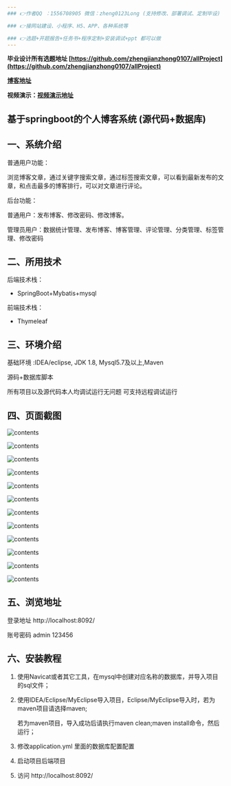 ```yaml
---
### 👉作者QQ ：1556708905 微信：zheng0123Long (支持修改、部署调试、定制毕设)

### 👉接网站建设、小程序、H5、APP、各种系统等

### 👉选题+开题报告+任务书+程序定制+安装调试+ppt 都可以做
---
```


**毕业设计所有选题地址 [https://github.com/zhengjianzhong0107/allProject](https://github.com/zhengjianzhong0107/allProject)**

**[博客地址](https://blog.csdn.net/2303_76227485/article/details/128649722)**

**视频演示：[视频演示地址](https://space.bilibili.com/384537280)**

## 基于springboot的个人博客系统 (源代码+数据库)

## 一、系统介绍

普通用户功能：

浏览博客文章，通过关键字搜索文章，通过标签搜索文章，可以看到最新发布的文章，和点击最多的博客排行，可以对文章进行评论。

后台功能：

普通用户：发布博客、修改密码、修改博客。

管理员用户：数据统计管理、发布博客、博客管理、评论管理、分类管理、标签管理、修改密码

## 二、所用技术

后端技术栈：

- SpringBoot+Mybatis+mysql

前端技术栈：

- Thymeleaf

## 三、环境介绍

基础环境 :IDEA/eclipse, JDK 1.8, Mysql5.7及以上,Maven

源码+数据库脚本

所有项目以及源代码本人均调试运行无问题 可支持远程调试运行

## 四、页面截图

![contents](./picture/picture1.png)

![contents](./picture/picture2.png)

![contents](./picture/picture3.png)

![contents](./picture/picture4.png)

![contents](./picture/picture5.png)

![contents](./picture/picture6.png)

![contents](./picture/picture7.png)

![contents](./picture/picture8.png)

![contents](./picture/picture9.png)

![contents](./picture/picture10.png)

![contents](./picture/picture11.png)

![contents](./picture/picture12.png)

## 五、浏览地址

登录地址  http://localhost:8092/

账号密码   admin  123456

## 六、安装教程

1. 使用Navicat或者其它工具，在mysql中创建对应名称的数据库，并导入项目的sql文件；

2. 使用IDEA/Eclipse/MyEclipse导入项目，Eclipse/MyEclipse导入时，若为maven项目请选择maven;
   
   若为maven项目，导入成功后请执行maven clean;maven install命令，然后运行；

3. 修改application.yml 里面的数据库配置配置

4. 启动项目后端项目 

5. 访问  http://localhost:8092/

